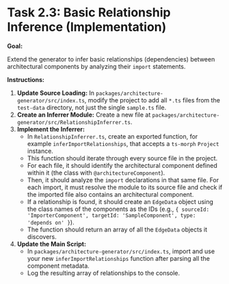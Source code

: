 # Task 2.3: Basic Relationship Inference (Implementation)

**Goal:**

Extend the generator to infer basic relationships (dependencies) between architectural components by analyzing their `import` statements.

**Instructions:**

1.  **Update Source Loading:** In `packages/architecture-generator/src/index.ts`, modify the project to add all `*.ts` files from the `test-data` directory, not just the single `sample.ts` file.
2.  **Create an Inferrer Module:** Create a new file at `packages/architecture-generator/src/RelationshipInferrer.ts`.
3.  **Implement the Inferrer:**
    *   In `RelationshipInferrer.ts`, create an exported function, for example `inferImportRelationships`, that accepts a `ts-morph` `Project` instance.
    *   This function should iterate through every source file in the project.
    *   For each file, it should identify the architectural component defined within it (the class with `@architectureComponent`).
    *   Then, it should analyze the `import` declarations in that same file. For each import, it must resolve the module to its source file and check if the imported file also contains an architectural component.
    *   If a relationship is found, it should create an `EdgeData` object using the class names of the components as the IDs (e.g., `{ sourceId: 'ImporterComponent', targetId: 'SampleComponent', type: 'depends on' }`).
    *   The function should return an array of all the `EdgeData` objects it discovers.
4.  **Update the Main Script:**
    *   In `packages/architecture-generator/src/index.ts`, import and use your new `inferImportRelationships` function after parsing all the component metadata.
    *   Log the resulting array of relationships to the console.
